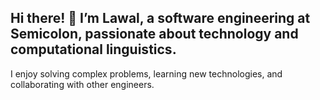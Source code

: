 ## Hi there! 👋 I’m Lawal, a software engineering at Semicolon, passionate about technology and computational linguistics.
I enjoy solving complex problems, learning new technologies, and collaborating with other engineers.

<!--
**Lawbod3/Lawbod3** is a ✨ _special_ ✨ repository because its `README.md` (this file) appears on your GitHub profile.

- 🔭 Current Focus: Mastering Java and Python...
- 🌱 Languages: Java, Python, JavaScript, SQL, HTML, CSS ...
- 👯 Open to Collaborate On: Software that is aimed at solving problems ...
- 💡 My Tech Interests: Machine learning, Automamation, Software Testing, Simplifying apps.... ...
- 💬 Ask me about Algorithms ...
- 📫 How to reach me: ...
- ⚡ Fun fact: i love challenging projects ...
-->
